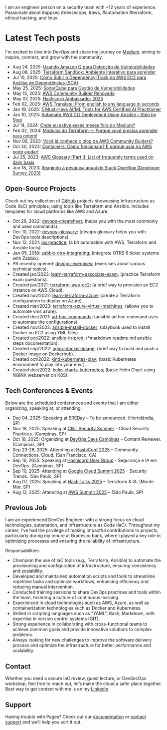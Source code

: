 I am an engineer person on a security team with +12 years of experience. Passionate about #appsec #devsecops, #aws, #automation #terraform, ethical hacking, and linux.

# Latest Tech posts
I'm excited to dive into DevOps and share my journey on [Medium](https://amaurybsouza.medium.com/), aiming to inspire, connect, and grow with the community.
- Aug 24, 2025: [Usando Amazon Q para Detecção de Vulnerabilidades](https://amaurybsouza.medium.com/usando-amazon-q-para-detec%C3%A7%C3%A3o-de-vulnerabilidades-703eab813dd2)
- Aug 08, 2025: [Terraform Sandbox: Ambiente Interativo para aprender](https://amaurybsouza.medium.com/terraform-sandbox-ambiente-interativo-para-aprender-1e1ebd4588da)
- Jul 10, 2025: [Como Subir o Dependency-Track no AWS EC2 para Análise de Dependências (SCA)](https://amaurybsouza.medium.com/security-first-como-subir-o-dependency-track-no-aws-ec2-para-an%C3%A1lise-de-depend%C3%AAncias-sca-14b85f0474e1).
- May 25, 2025: [SonarQube para Gestão de Vulnerabilidades](https://amaurybsouza.medium.com/sonarqube-para-gest%C3%A3o-de-vulnerabilidades-48b5e8661784)
- May 15, 2025: [AWS Community Builder Renovado](https://amaurybsouza.medium.com/aws-community-builder-renovado-60221fa5fb0c)
- May 07, 2025: [Hashicorp Ambassador 2025](https://amaurybsouza.medium.com/hashicorp-ambassador-2025-c5e77f7b33dc)
- Feb 02, 2025: [AWS Translate: From english to any language in seconds](https://community.aws/content/2sV489BjzB0mLBLvRfLCbejRBnK/aws-translate-from-english-to-any-language-in-seconds)
- Jan 19, 2025: [5 Must-Have AI/ML Tools for AWS Certified AI Practitioner](https://community.aws/content/2ro2cXtVxEhhuzPptwZ0Lny5w2I/5-must-have-ai-ml-tools-for-aws-certified-ai-practitioner)
- Jan 10, 2025: [Automate AWS CLI Deployment Using Ansible – Step by Step](https://community.aws/content/2rGOv0VY5bSbxI4HEXTjQisRU8L/automate-aws-cli-deployment-using-ansible-step-by-step)
- Jul 14, 2024: [Onde eu estive esses meses fora do Medium?](https://amaurybsouza.medium.com/onde-eu-estive-esses-meses-fora-do-medium-9c70dbe12800)
- Feb 02, 2024: [Módulos do Terraform — Porque você precisa aprender para ontem!](https://amaurybsouza.medium.com/m%C3%B3dulos-do-terraform-porque-voc%C3%AA-precisa-aprender-para-ontem-40115d7b9162)
- Nov 06, 2023: [Você já conhece o blog da AWS Community Buiders?](https://amaurybsouza.medium.com/voc%C3%AA-j%C3%A1-conhece-o-blog-da-aws-community-buiders-c1972469be24)
- Oct 30, 2023: [Containers: Como funcionam? E porque usar na AWS pode ajudar!](https://amaurybsouza.medium.com/containers-como-funcionam-e-porque-usar-na-aws-pode-ajudar-2476737e01d7)
- Jul 25, 2023: [AWS Glossary [Part I]: List of frequently terms used on daily basis](https://amaurybsouza.medium.com/aws-glossary-part-i-list-of-frequently-terms-used-on-daily-basis-fe261f3394dd)
- Jun 18, 2023: [Reagindo à pesquisa anual do Stack Overflow (Developer Survey 2023)](https://amaurybsouza.medium.com/reagindo-%C3%A0-pesquisa-anual-do-stack-overflow-developer-survey-2023-40f100245dca)

## Open-Source Projects
Check out my collection of [GitHub](https://github.com/amaurybsouza) projects showcasing Infrastructure as Code (IaC) principles, using tools like Terraform and Ansible. Includes templates for cloud platforms like AWS and Azure.
- Oct 26, 2022: [devops-cheatsheet](https://github.com/amaurybsouza/devops-cheatsheet); (helps you with the most commonly and used commands).
- Dec 10, 2022: [devops-glossary](https://github.com/Kubernetes-Tutorialz/devops-glossary); (devops glossary helps you with DevOps tools descriptions).
- Nov 12, 2021: [iac-practice](https://github.com/amaurybsouza/iac-practice); (a bit automation with AWS, Terraform and Ansible tools).
- Jan 05, 2018: [zabbix-otrs-integrating](https://github.com/amaurybsouza/zabbix-otrs-integrating); (integrate OTRS 6 ticket systems with Zabbix).
- PR recently opened: [devops-exercises](https://github.com/bregman-arie/devops-exercises#scripts); (exercises about various technical topics).
- Created jan/2023: [learn-terraform-associate-exam](https://github.com/Terraform-Tutorials/learn-terraform-associate-exam); (practice Terraform exam questions).
- Created jan/2021: [terraform-aws-ec2](https://github.com/Terraform-Tutorials/terraform-aws-ec2); (a brief way to provision an EC2 instance on AWS Cloud).
- Created nov/2022: [learn-terraform-azure](https://github.com/Terraform-Tutorials/learn-terraform-azure); (create a Terraform configuration to deploy on Azure).
- Created mar/2023: [terraform-azure-virtual-machines](https://github.com/Terraform-Tutorials/terraform-azure-virtual-machines); (allows you to automate vms azure).
- Created dec/2021: [ad-hoc-commands](https://github.com/Ansible-Tutorials/ad-hoc-commands); (ansible ad hoc command uses to automate the configurations).
- Created nov/2022: [ansible-install-docker](https://github.com/Ansible-Tutorials/ansible-install-docker); (playbook used to install Docker on EC2 using YML files).
- Created oct/2022: [ansible-in-prod](https://github.com/Ansible-Tutorials/ansible-in-prod?tab=readme-ov-file#conditional-tasks); (*markdown readme.md ansible steps documentation).
- Created sep/2022: [nginx-docker-image](https://github.com/Docker-Tutorialz/nginx-docker-image); (brief way to build and push a Docker image on Dockerhub).
- Created oct/2022: [kind-kubernetes-play](https://github.com/Kubernetes-Tutorialz/kind-kubernetes-play); (basic Kubernetes environment to play into your envr).
- Created dec/2022: [helm-charts-kubernetes](https://github.com/Kubernetes-Tutorialz/helm-charts-kubernetes-hands-on); (basic Helm Chart using NGINX webserver on K8S).

## Tech Conferences & Events
Below are the scheduled conferences and events that I am either organizing, speaking at, or attending.
- Dec 04, 2025: Speaking at [SREDay](https://sreday.com/) – To be announced. (Hortolândia, SP)
- Nov 18, 2025: Speaking at [CI&T Security Summer](https://ciandt.com/br/pt-br/home) – Cloud Security Practices. (Campinas, SP)
- Oct 18, 2025: Organizing at [DevOps Days Campinas](https://devopsdays.org/events/2025-campinas/welcome/) - Content Reviewer. (Campinas, SP)
- Sep 23-26, 2025: Attending at [HashiConf 2025](https://www.hashicorp.com/conferences/hashiconf/register) – Community. Connections. Cloud. (San Francisco, CA)
- Sep 16, 2025: Speaking at [Hashicorp User Group](https://www.sympla.com.br/evento/meetup-de-comunidade-seguranca-e-ia-em-devops-desafios-e-possibilidades/3087539?referrer=www.linkedin.com&referrer=www.linkedin.com&share_id=copiarlink&referrer=www.meetup.com&share_id=copiarlink) - Segurança e IA em DevOps. (Campinas, SP)
- Sep 10, 2025: Attending at [Google Cloud Summit 2025](https://cloudonair.withgoogle.com/events/google-cloud-summit-brasil-2025) – Security Trends. (São Paulo, SP)
- Aug 07, 2025: Speaking at [HashiTalks 2025](https://events.hashicorp.com/hashitalksbrasil) – Terraform & IA. (Monte Mor, SP)
- Aug 13, 2025: Attending at [AWS Summit 2025](https://aws.amazon.com/pt/events/summits/?awsf.events-location=*all&awsf.events-series=*all) – (São Paulo, SP)

## Previous Job
I am an experienced DevOps Engineer with a strong focus on cloud technologies, automation, and Infrastructure as Code (IaC). Throughout my career, I've had the privilege of making impactful contributions to projects, particularly during my tenure at Bradesco bank, where I played a key role in optimizing processes and ensuring the reliability of infrastructure.

Responsabilities:
- Champion the use of IaC tools (e.g., Terraform, Ansible) to automate the provisioning and configuration of infrastructure, ensuring consistency and scalability.
- Developed and maintained automation scripts and tools to streamline repetitive tasks and optimize workflows, enhancing efficiency and reducing manual intervention.
- Conducted training sessions to share DevOps practices and tools within the team, fostering a culture of continuous learning.
- Experienced in cloud technologies such as AWS, Azure, as well as containerization technologies such as Docker and Kubernetes. 
- Skilled in scripting languages such as "YAML", Bash, Markdown, with expertise in version control systems (GIT).
- Strong experience in collaborating with cross-functional teams to achieve common goals and provide innovative solutions to complex problems. 
- Always looking for new challenges to improve the software delivery process and optimize the infrastructure for better performance and scalability.

## Contact
Whether you need a secure IaC review, guest lecture, or DevSecOps workshop, feel free to reach out, let’s make the cloud a safer place together. Best way to get contact with me is on my [Linkedin](https://www.linkedin.com/in/amaurybsouza/). 

## Support
Having trouble with Pages? Check out our [documentation](https://docs.github.com/categories/github-pages-basics/) or [contact support](https://support.github.com/contact) and we’ll help you sort it out.  
